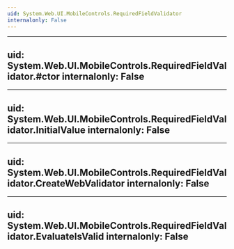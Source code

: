 ```yaml
---
uid: System.Web.UI.MobileControls.RequiredFieldValidator
internalonly: False
---
```


---
uid: System.Web.UI.MobileControls.RequiredFieldValidator.#ctor
internalonly: False
---

---
uid: System.Web.UI.MobileControls.RequiredFieldValidator.InitialValue
internalonly: False
---

---
uid: System.Web.UI.MobileControls.RequiredFieldValidator.CreateWebValidator
internalonly: False
---

---
uid: System.Web.UI.MobileControls.RequiredFieldValidator.EvaluateIsValid
internalonly: False
---
